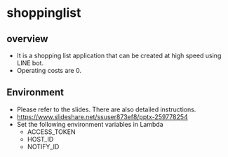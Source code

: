 # shoppinglist

## overview
- It is a shopping list application that can be created at high speed using LINE bot.
- Operating costs are 0.

## Environment
- Please refer to the slides. There are also detailed instructions.
- https://www.slideshare.net/ssuser873ef8/pptx-259778254
- Set the following environment variables in Lambda
  - ACCESS_TOKEN
  - HOST_ID
  - NOTIFY_ID
